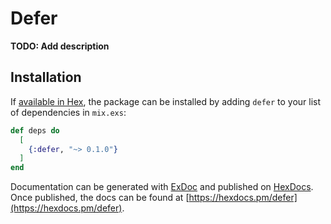 # Defer

**TODO: Add description**

## Installation

If [available in Hex](https://hex.pm/docs/publish), the package can be installed
by adding `defer` to your list of dependencies in `mix.exs`:

```elixir
def deps do
  [
    {:defer, "~> 0.1.0"}
  ]
end
```

Documentation can be generated with [ExDoc](https://github.com/elixir-lang/ex_doc)
and published on [HexDocs](https://hexdocs.pm). Once published, the docs can
be found at [https://hexdocs.pm/defer](https://hexdocs.pm/defer).
